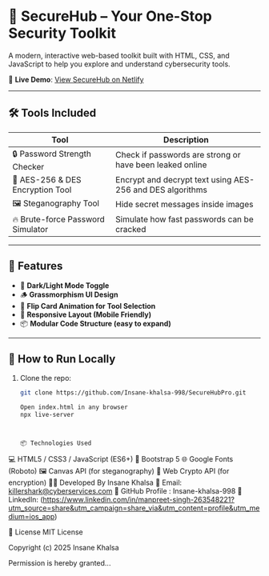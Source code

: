# 🔐 SecureHub – Your One-Stop Security Toolkit

A modern, interactive web-based toolkit built with HTML, CSS, and JavaScript to help you explore and understand cybersecurity tools.

🔐 **Live Demo**: [View SecureHub on Netlify](https://your-netlify-link.netlify.app) 

---

## 🛠️ Tools Included

| Tool | Description |
|------|-------------|
| 🔒 Password Strength Checker | Check if passwords are strong or have been leaked online |
| 🧱 AES-256 & DES Encryption Tool | Encrypt and decrypt text using AES-256 and DES algorithms |
| 🖼️ Steganography Tool | Hide secret messages inside images |
| 🔥 Brute-force Password Simulator | Simulate how fast passwords can be cracked |

---

## 🎨 Features

- 🌙 **Dark/Light Mode Toggle**
- 🪵 **Grassmorphism UI Design**
- 🔄 **Flip Card Animation for Tool Selection**
- 📱 **Responsive Layout (Mobile Friendly)**
- 📦 **Modular Code Structure (easy to expand)**

---

## 🚀 How to Run Locally

1. Clone the repo:
   ```bash
   git clone https://github.com/Insane-khalsa-998/SecureHubPro.git

   Open index.html in any browser
   npx live-server
   
   
   
   📦 Technologies Used

💻 HTML5 / CSS3 / JavaScript (ES6+)
🧱 Bootstrap 5
🌐 Google Fonts (Roboto)
🖼️ Canvas API (for steganography)
🔐 Web Crypto API (for encryption)
🧑‍💻 Developed By
Insane Khalsa
📧 Email: killershark@cyberservices.com
🔗 GitHub Profile  : Insane-khalsa-998
💼 LinkedIn: (https://www.linkedin.com/in/manpreet-singh-263548221?utm_source=share&utm_campaign=share_via&utm_content=profile&utm_medium=ios_app)

📜 License
MIT License

Copyright (c) 2025 Insane Khalsa

Permission is hereby granted...

